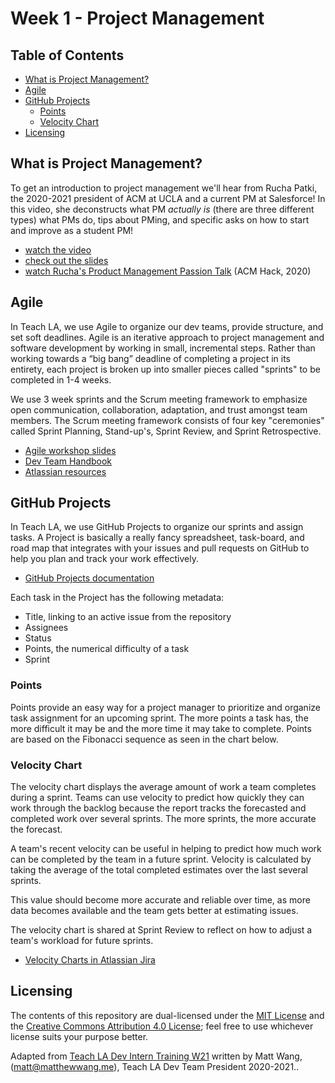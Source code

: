 # Week 1 - Project Management <!-- omit in toc -->

## Table of Contents <!-- omit in toc -->
- [What is Project Management?](#what-is-project-management)
- [Agile](#agile)
- [GitHub Projects](#github-projects)
  - [Points](#points)
  - [Velocity Chart](#velocity-chart)
- [Licensing](#licensing)

## What is Project Management?

To get an introduction to project management we'll hear from Rucha Patki, the 2020-2021 president of ACM at UCLA and a current PM at Salesforce! In this video, she deconstructs what PM *actually is* (there are three different types) what PMs do, tips about PMing, and specific asks on how to start and improve as a student PM!

* [watch the video](https://youtu.be/cH5skcLpsEA)
* [check out the slides](https://docs.google.com/presentation/d/1qdOaqqgwbBpU55f4DhbNUnj2oikI_cxbPKx8fWC-v7k/edit?usp=sharing)
* [watch Rucha's Product Management Passion Talk](https://www.youtube.com/watch?v=lcvhWjPMZR8) (ACM Hack, 2020)

## Agile

In Teach LA, we use Agile to organize our dev teams, provide structure, and set soft deadlines. Agile is an iterative approach to project management and software development by working in small, incremental steps. Rather than working towards a “big bang” deadline of completing a project in its entirety, each project is broken up into smaller pieces called "sprints" to be completed in 1-4 weeks. 

We use 3 week sprints and the Scrum meeting framework to emphasize open communication, collaboration, adaptation, and trust amongst team members. The Scrum meeting framework consists of four key "ceremonies" called Sprint Planning, Stand-up's, Sprint Review, and Sprint Retrospective.

* [Agile workshop slides]()
* [Dev Team Handbook]()
* [Atlassian resources](https://www.atlassian.com/agile)

## GitHub Projects

In Teach LA, we use GitHub Projects to organize our sprints and assign tasks. A Project is basically a really fancy spreadsheet, task-board, and road map that integrates with your issues and pull requests on GitHub to help you plan and track your work effectively. 

* [GitHub Projects documentation](https://docs.github.com/en/issues/planning-and-tracking-with-projects)

Each task in the Project has the following metadata:
* Title, linking to an active issue from the repository
* Assignees
* Status
* Points, the numerical difficulty of a task
* Sprint

### Points

Points provide an easy way for a project manager to prioritize and organize task assignment for an upcoming sprint. The more points a task has, the more difficult it may be and the more time it may take to complete. Points are based on the Fibonacci sequence as seen in the chart below.

### Velocity Chart

The velocity chart displays the average amount of work a  team completes during a sprint. Teams can use velocity to predict how quickly they can work through the backlog because the report tracks the forecasted and completed work over several sprints. The more sprints, the more accurate the forecast.

A team's recent velocity can be useful in helping to predict how much work can be completed by the team in a future sprint. Velocity is calculated by taking the average of the total completed estimates over the last several sprints.

This value should become more accurate and reliable over time, as more data becomes available and the team gets better at estimating issues.

The velocity chart is shared at Sprint Review to reflect on how to adjust a team's workload for future sprints. 

* [Velocity Charts in Atlassian Jira](https://support.atlassian.com/jira-software-cloud/docs/view-and-understand-the-velocity-chart/)

## Licensing

The contents of this repository are dual-licensed under the [MIT License](https://github.com/uclaacm/tla-dev-intern-training-w24/blob/main/LICENSE) and the [Creative Commons Attribution 4.0 License](https://creativecommons.org/licenses/by/4.0/); feel free to use whichever license suits your purpose better.

Adapted from [Teach LA Dev Intern Training W21](https://github.com/uclaacm/tla-dev-intern-training-w21) written by Matt Wang, (matt@matthewwang.me), Teach LA Dev Team President 2020-2021..  